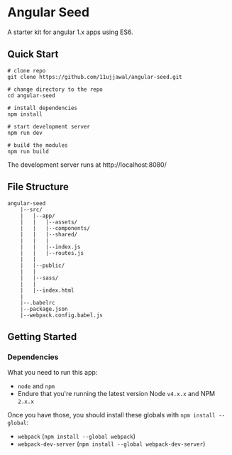 # Angular Seed

A starter kit for angular 1.x apps using ES6.

## Quick Start

```
# clone repo
git clone https://github.com/11ujjawal/angular-seed.git

# change directory to the repo
cd angular-seed

# install dependencies
npm install

# start development server
npm run dev

# build the modules
npm run build
```

The development server runs at http://localhost:8080/

## File Structure
```
angular-seed
    |--src/
    |   |--app/
    |   |   |--assets/
    |   |   |--components/
    |   |   |--shared/
    |   |   |
    |   |   |--index.js
    |   |   |--routes.js
    |   |
    |   |--public/
    |   |
    |   |--sass/
    |   |
    |   |--index.html
    |
    |--.babelrc
    |--package.json
    |--webpack.config.babel.js
```

## Getting Started

### Dependencies
What you need to run this app:
- ```node``` and ```npm```
- Endure that you're running the latest version Node ```v4.x.x``` and NPM ```2.x.x```

Once you have those, you should install these globals with ```npm install --global```:
- ```webpack``` (```npm install --global webpack```)
- ```webpack-dev-server``` (```npm install --global webpack-dev-server```)
